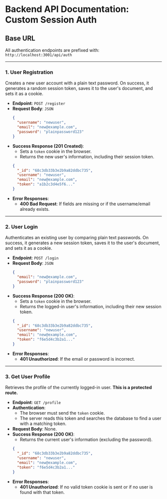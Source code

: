 # Backend API Documentation: Custom Session Auth

## Base URL
All authentication endpoints are prefixed with: `http://localhost:3001/api/auth`

---

### 1. User Registration

Creates a new user account with a plain text password. On success, it generates a random session token, saves it to the user's document, and sets it as a cookie.

* **Endpoint**: `POST /register`
* **Request Body**: `JSON`
    ```json
    {
      "username": "newuser",
      "email": "new@example.com",
      "password": "plainpassword123"
    }
    ```
* **Success Response (201 Created)**:
    * Sets a `token` cookie in the browser.
    * Returns the new user's information, including their session token.
    ```json
    {
      "_id": "68c3db33b3e2b9a82ddbc735",
      "username": "newuser",
      "email": "new@example.com",
      "token": "a1b2c3d4e5f6..."
    }
    ```
* **Error Responses**:
    * **400 Bad Request**: If fields are missing or if the username/email already exists.

---

### 2. User Login

Authenticates an existing user by comparing plain text passwords. On success, it generates a new session token, saves it to the user's document, and sets it as a cookie.

* **Endpoint**: `POST /login`
* **Request Body**: `JSON`
    ```json
    {
      "email": "new@example.com",
      "password": "plainpassword123"
    }
    ```
* **Success Response (200 OK)**:
    * Sets a `token` cookie in the browser.
    * Returns the logged-in user's information, including their new session token.
    ```json
    {
      "_id": "68c3db33b3e2b9a82ddbc735",
      "username": "newuser",
      "email": "new@example.com",
      "token": "f6e5d4c3b2a1..."
    }
    ```
* **Error Responses**:
    * **401 Unauthorized**: If the email or password is incorrect.

---

### 3. Get User Profile

Retrieves the profile of the currently logged-in user. **This is a protected route.**

* **Endpoint**: `GET /profile`
* **Authentication**:
    * The browser must send the `token` cookie.
    * The server reads this token and searches the database to find a user with a matching token.
* **Request Body**: None.
* **Success Response (200 OK)**:
    * Returns the current user's information (excluding the password).
    ```json
    {
      "_id": "68c3db33b3e2b9a82ddbc735",
      "username": "newuser",
      "email": "new@example.com",
      "token": "f6e5d4c3b2a1..."
    }
    ```
* **Error Responses**:
    * **401 Unauthorized**: If no valid token cookie is sent or if no user is found with that token.